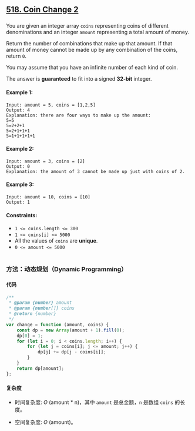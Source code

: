 ## [518. Coin Change 2](https://leetcode.com/problems/coin-change-2/)

###

You are given an integer array `coins` representing coins of different denominations and an integer `amount` representing a total amount of money.

Return the number of combinations that make up that amount. If that amount of money cannot be made up by any combination of the coins, return `0`.

You may assume that you have an infinite number of each kind of coin.

The answer is **guaranteed** to fit into a signed **32-bit** integer.

#### Example 1:

```
Input: amount = 5, coins = [1,2,5]
Output: 4
Explanation: there are four ways to make up the amount:
5=5
5=2+2+1
5=2+1+1+1
5=1+1+1+1+1
```

#### Example 2:

```
Input: amount = 3, coins = [2]
Output: 0
Explanation: the amount of 3 cannot be made up just with coins of 2.
```

#### Example 3:

```
Input: amount = 10, coins = [10]
Output: 1
```

#### Constraints:

-   `1 <= coins.length <= 300`
-   `1 <= coins[i] <= 5000`
-   All the values of `coins` are **unique**.
-   `0 <= amount <= 5000`

#

### 方法：动态规划（Dynamic Programming）

#### 代码

```javascript
/**
 * @param {number} amount
 * @param {number[]} coins
 * @return {number}
 */
var change = function (amount, coins) {
    const dp = new Array(amount + 1).fill(0);
    dp[0] = 1;
    for (let i = 0; i < coins.length; i++) {
        for (let j = coins[i]; j <= amount; j++) {
            dp[j] += dp[j - coins[i]];
        }
    }
    return dp[amount];
};
```

#### 复杂度

-   时间复杂度: _O_ (amount \* n)，其中 `amount` 是总金额，`n` 是数组 `coins` 的长度。

-   空间复杂度: _O_ (amount)。
